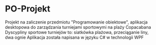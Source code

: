 # PO-Projekt
Projekt na zaliczenie przedmiotu "Programowanie obiektowe", aplikacja desktopowa do zarządzania turniejami sportowymi na plaży Copacabana
Dyscypliny sportowe turniejów to: siatkówka plażowa, przeciąganie liny, dwa ognie
Aplikacja została napisana w języku C# w technologii WPF
